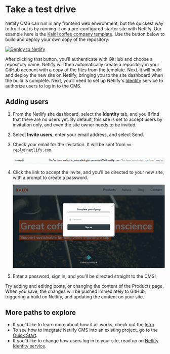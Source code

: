 # Take a test drive

Netlify CMS can run in any frontend web environment, but the quickest way to try it out is by running it on a pre-configured starter site with Netlify. Our example here is the [Kaldi coffee company template](https://github.com/netlify-templates/one-click-hugo-cms). Use the button below to build and deploy your own copy of the repository:

[![Deploy to Netlify](https://www.netlify.com/img/deploy/button.svg)](https://app.netlify.com/start/deploy?repository=https://github.com/netlify-templates/one-click-hugo-cms&stack=cms)

After clicking that button, you’ll authenticate with GitHub and choose a repository name. Netlify will then automatically create a repository in your GitHub account with a copy of the files from the template. Next, it will build and deploy the new site on Netlify, bringing you to the site dashboard when the build is complete. Next, you’ll need to set up Netlify's [Identity](https://www.netlify.com/docs/identity) service to authorize users to log in to the CMS.

## Adding users

1. From the Netlify site dashboard, select the **Identity** tab, and you'll find that there are no users yet. By default, this site is set to accept users by invitation only, and even the site owner needs to be invited.
2. Select **Invite users**, enter your email address, and select Send.
3. Check your email for the invitation. It will be sent from `no-reply@netlify.com`.

    ![Sample email subject line: You've been invited to join radiologist-amanda-53841.netlify.com](/img/email-subject.png?raw=true)

4. Click the link to accept the invite, and you’ll be directed to your new site, with a prompt to create a password.

    !["Complete your signup" modal on the Kaldi coffee site](/img/create-password.png?raw=true)

5. Enter a password, sign in, and you’ll be directed straight to the CMS!

Try adding and editing posts, or changing the content of the Products page. When you save, the changes will be pushed immediately to GitHub, triggering a build on Netlify, and updating the content on your site.

## More paths to explore
- If you’d like to learn more about how it all works, check out the [Intro](/docs/intro). 
- To see how to integrate Netlify CMS into an existing project, go to the [Quick Start](/docs/quick-start).
- If you’d like to change how users log in to your site, read up on [Netlify Identity service](https://www.netlify.com/docs/identity).
